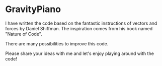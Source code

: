 # GravityPiano

I have written the code based on the fantastic instructions of vectors and forces by Daniel Shiffman. The inspiration comes from his book named "Nature of Code".

There are many possibilities to improve this code.

Please share your ideas with me and let's enjoy playing around with the code! 
